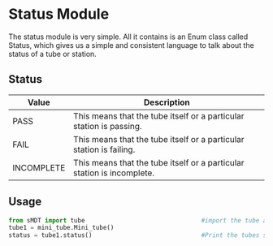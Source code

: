 Status Module
=============

The status module is very simple. All it contains is an Enum class called Status, which gives us a simple and consistent language to talk about the status of a tube or station.

Status
------
Value | Description
---|---
PASS|This means that the tube itself or a particular station is passing.
FAIL|This means that the tube itself or a particular station is failing.
INCOMPLETE|This means that the tube itself or a particular station is incomplete.

Usage
-----
```python
from sMDT import tube                                #import the tube and db modules
tube1 = mini_tube.Mini_tube()
status = tube1.status()                              #Print the tubes status. As this tube has no data, it should return Status.INCOMPLETE
```